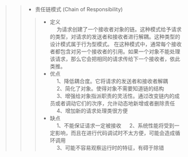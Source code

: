 
>> * 责任链模式 (Chain of Responsibility)   
>>> - 定义   
&emsp; 为请求创建了一个接收者对象的链。这种模式给予请求的类型，对请求的发送者和接收者进行解耦。这种类型的设计模式属于行为型模式。
在这种模式中，通常每个接收者都包含对另一个接收者的引用。如果一个对象不能处理该请求，那么它会把相同的请求传给下一个接收者，依此类推。
>>> - 优点   
&emsp; 1、降低耦合度。它将请求的发送者和接收者解耦    
&emsp; 2、简化了对象。使得对象不需要知道链的结构    
&emsp; 3、增强给对象指派职责的灵活性。通过改变链内的成员或者调动它们的次序，允许动态地新增或者删除责任        
&emsp; 4、增加新的请求处理类很方便    
>>> - 缺点    
&emsp; 1、不能保证请求一定被接收
&emsp; 2、系统性能将受到一定影响，而且在进行代码调试时不太方便，可能会造成循环调用    
&emsp; 3、可能不容易观察运行时的特征，有碍于除错    
